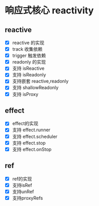 
# 响应式核心 reactivity

 ## reactive
- [x] reactive 的实现
- [x] track 收集依赖
- [x] trigger 触发依赖
- [x] readonly 的实现
- [x] 支持 isReactive
- [x] 支持 isReadonly
- [x] 支持嵌套 reactive,readonly
- [x] 支持 shallowReadonly
- [x] 支持 isProxy
 ## effect
 - [x] effect的实现
 - [x] 支持 effect.runner
 - [x] 支持 effect.scheduler
 - [x] 支持 effect.stop
 - [x] 支持 effect.onStop

 ## ref
 - [x] ref的实现
 - [x] 支持isRef
 - [x] 支持unRef
 - [x] 支持proxyRefs